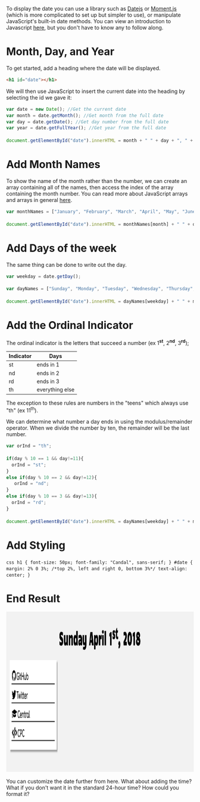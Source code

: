 To display the date you can use a library such as [Datejs](http://www.datejs.com/) or [Moment.js](https://momentjs.com/) (which is more complicated to set up but simpler to use), or manipulate JavaScript's built-in date methods. You can view an introduction to Javascript [here](https://www.w3schools.com/js/js_intro.asp), but you don't have to know any to follow along.

# Month, Day, and Year
To get started, add a heading where the date will be displayed.
```HTML
<h1 id="date"></h1>
```
We will then use JavaScript to insert the current date into the heading by selecting the id we gave it:
```JavaScript
var date = new Date(); //Get the current date
var month = date.getMonth(); //Get month from the full date
var day = date.getDate(); //Get day number from the full date
var year = date.getFullYear(); //Get year from the full date

document.getElementById("date").innerHTML = month + " " + day + ", " + year; //Set the date heading text
```

# Add Month Names
To show the name of the month rather than the number, we can create an array containing all of the names,  then access the index of the array containing the month number. You can read more about JavaScript arrays and arrays in general [here](https://www.w3schools.com/js/js_arrays.asp).

```JavaScript
var monthNames = ["January", "February", "March", "April", "May", "June", "July", "August", "September", "October", "November", "December"];

document.getElementById("date").innerHTML = monthNames[month] + " " + day + ", " + year;
```

# Add Days of the week
The same thing can be done to write out the day.

```JavaScript
var weekday = date.getDay();

var dayNames = ["Sunday", "Monday", "Tuesday", "Wednesday", "Thursday", "Friday", "Saturday"];

document.getElementById("date").innerHTML = dayNames[weekday] + " " + monthNames[month] + " " + day +  ", " + year;
```

# Add the Ordinal Indicator
The ordinal indicator is the letters that succeed a number (ex 1<sup>**st**</sup>, 2<sup>**nd**</sup>, 3<sup>**rd**</sup>);

| Indicator | Days            |
| --------- | --------------- |
| st        | ends in 1       |
| nd        | ends in 2       |
| rd        | ends in 3       |
| th        | everything else |

The exception to these rules are numbers in the "teens" which always use "th" (ex 11<sup>th</sup>).

We can determine what number a day ends in using the modulus/remainder operator. When we divide the number by ten, the remainder will be the last number.

```JavaScript
var orInd = "th";

if(day % 10 == 1 && day!=11){
  orInd = "st";
}
else if(day % 10 == 2 && day!=12){
   orInd = "nd";
}
else if(day % 10 == 3 && day!=13){
  orInd = "rd";
}

document.getElementById("date").innerHTML = dayNames[weekday] + " " + monthNames[month] + " " + day + "<sup>" + orInd + "</sup>" + ", " + year;
```

# Add Styling
``css
h1 {
    font-size: 50px;
    font-family: "Candal", sans-serif;
}
#date {
    margin: 2% 0 3%; /*top 2%, left and right 0, bottom 3%*/
    text-align: center;
}
``

# End Result
<img src="images/date-example.png" alt="Styles we will be covering" width="1438" height="430">

You can customize the date further from here. What about adding the time? What if you don't want it in the standard 24-hour time? How could you format it?